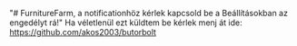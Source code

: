 "# FurnitureFarm, a notificationhöz kérlek kapcsold be a Beállításokban az engedélyt rá!" 
Ha véletlenül ezt küldtem be kérlek menj át ide: https://github.com/akos2003/butorbolt
